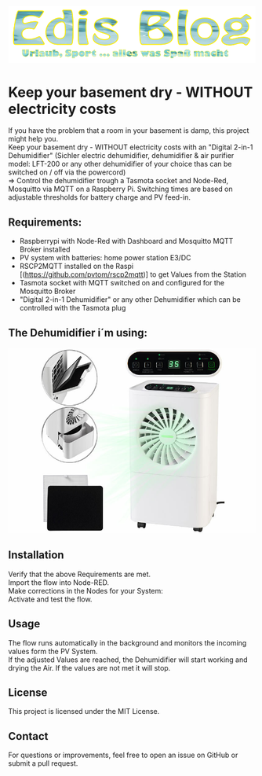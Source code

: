 <p align="center">
  <img src="EdisBlog-Logo.png" alt="Logo edi.teppert.com Blog" width="600"/>
</p>  

# Keep your basement dry - WITHOUT electricity costs
If you have the problem that a room in your basement is damp, this project might help you.  
Keep your basement dry - WITHOUT electricity costs with an "Digital 2-in-1 Dehumidifier" (Sichler electric dehumidifier, dehumidifier & air purifier model: LFT-200 or any other dehumidifier of your choice thas can be switched on / off via the powercord)  
=> Control the dehumidifier trough a Tasmota socket and Node-Red, Mosquitto via MQTT on a Raspberry Pi. Switching times are based on adjustable thresholds for battery charge and PV feed-in.

## Requirements:  
- Raspberrypi with Node-Red with Dashboard and Mosquitto MQTT Broker installed
- PV system with batteries: home power station E3/DC  
- RSCP2MQTT installed on the Raspi [(https://github.com/pvtom/rscp2mqtt)] to get Values from the Station  
- Tasmota socket with MQTT switched on and configured for the Mosquitto Broker  
- "Digital 2-in-1 Dehumidifier" or any other Dehumidifier which can be controlled with the Tasmota plug  

## The Dehumidifier i´m using:

<p align="center">
  <img src="Dehumidifier LFT-200.jpg" alt="Picture of the Dehumidifier" width="600"/>
</p>  


## Installation
Verify that the above Requirements are met.    
Import the flow into Node-RED.  
Make corrections in the Nodes for your System:  
Activate and test the flow.  

## Usage
The flow runs automatically in the background and monitors the incoming values form the PV System.  
If the adjusted Values are reached, the Dehumidifier will start working and drying the Air. If the values are not met it will stop.  

## License
This project is licensed under the MIT License.

## Contact
For questions or improvements, feel free to open an issue on GitHub or submit a pull request.
